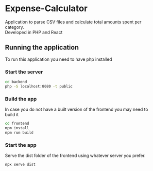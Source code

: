 # Expense-Calculator

Application to parse CSV files and calculate total amounts spent per category.   
Developed in PHP and React  

## Running the application  
To run this application you need to have php installed  

### Start the server
```bash
cd backend 
php -S localhost:8080 -t public
```

### Build the app
In case you do not have a built version of the frontend you may need to build it  

```bash
cd frontend
npm install
npm run build
```  

### Start the app
Serve the dist folder of the frontend using whatever server you prefer.   

```bash
npx serve dist
```

